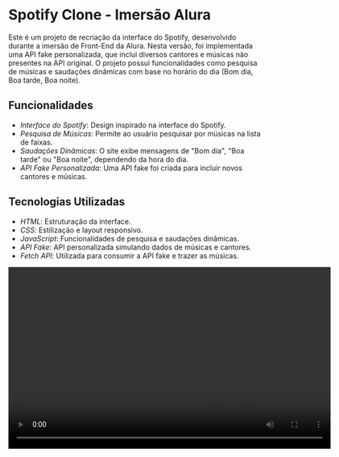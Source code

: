 # Spotify Clone - Imersão Alura

Este é um projeto de recriação da interface do Spotify, desenvolvido durante a imersão de Front-End da Alura. Nesta versão, foi implementada uma API fake personalizada, que inclui diversos cantores e músicas não presentes na API original. O projeto possui funcionalidades como pesquisa de músicas e saudações dinâmicas com base no horário do dia (Bom dia, Boa tarde, Boa noite).

## Funcionalidades

- *Interface do Spotify*: Design inspirado na interface do Spotify.
- *Pesquisa de Músicas*: Permite ao usuário pesquisar por músicas na lista de faixas.
- *Saudações Dinâmicas*: O site exibe mensagens de "Bom dia", "Boa tarde" ou "Boa noite", dependendo da hora do dia.
- *API Fake Personalizada*: Uma API fake foi criada para incluir novos cantores e músicas.

## Tecnologias Utilizadas

- *HTML*: Estruturação da interface.
- *CSS*: Estilização e layout responsivo.
- *JavaScript*: Funcionalidades de pesquisa e saudações dinâmicas.
- *API Fake*: API personalizada simulando dados de músicas e cantores.
- *Fetch API*: Utilizada para consumir a API fake e trazer as músicas.

<video width="640" height="360" controls>
  <source src="video_spotify.mp4" type="video/mp4">
  Seu navegador não suporta o formato de vídeo.
</video>

